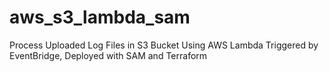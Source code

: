 # aws_s3_lambda_sam
Process Uploaded Log Files in S3 Bucket Using AWS Lambda Triggered by EventBridge, Deployed with SAM and Terraform
